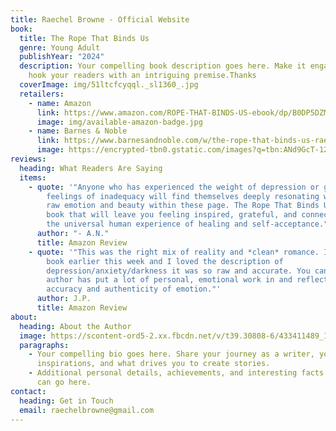 ```yaml
---
title: Raechel Browne - Official Website
book:
  title: The Rope That Binds Us
  genre: Young Adult
  publishYear: "2024"
  description: Your compelling book description goes here. Make it engaging and
    hook your readers with an intriguing premise.Thanks
  coverImage: img/51ltcfcyqql._sl1360_.jpg
  retailers:
    - name: Amazon
      link: https://www.amazon.com/ROPE-THAT-BINDS-US-ebook/dp/B0DP5DZM88/ref=tmm_kin_swatch_0
      image: img/available-amazon-badge.jpg
    - name: Barnes & Noble
      link: https://www.barnesandnoble.com/w/the-rope-that-binds-us-raechel-browne/1146526943?ean=9798893093056
      image: https://encrypted-tbn0.gstatic.com/images?q=tbn:ANd9GcT-12x4zOC4PWvHTZLRXvbw6A03dJW7wclz0w&s
reviews:
  heading: What Readers Are Saying
  items:
    - quote: '"Anyone who has experienced the weight of depression or grappled with
        feelings of inadequacy will find themselves deeply resonating with the
        raw emotion and beauty within these page. The Rope That Binds Us is a
        book that will leave you feeling inspired, grateful, and connected to
        the universal human experience of healing and self-acceptance."'
      author: "- A.N."
      title: Amazon Review
    - quote: '"This was the right mix of reality and *clean* romance. I finished the
        book earlier this week and I loved the description of
        depression/anxiety/darkness it was so raw and accurate. You can tell the
        author has put a lot of personal, emotional work in and reflects in
        accuracy and authenticity of emotion."'
      author: J.P.
      title: Amazon Review
about:
  heading: About the Author
  image: https://scontent-ord5-2.xx.fbcdn.net/v/t39.30808-6/433411489_10163501896053378_835642318952905457_n.jpg?_nc_cat=111&ccb=1-7&_nc_sid=a5f93a&_nc_ohc=9z0XSok99BoQ7kNvgHZug0T&_nc_zt=23&_nc_ht=scontent-ord5-2.xx&_nc_gid=AJfsPbRLWHM2hYF-8MLJIKy&oh=00_AYCiXxjSrDQwLtdcCuLJJtL_Qcl5fTSkQ0tQhfcAlz9Rcw&oe=67A8277A
  paragraphs:
    - Your compelling bio goes here. Share your journey as a writer, your
      inspirations, and what drives you to create stories.
    - Additional personal details, achievements, and interesting facts about you
      can go here.
contact:
  heading: Get in Touch
  email: raechelbrowne@gmail.com
---
```

